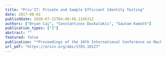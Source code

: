 ```yaml
---
title: "Priv'IT: Private and Sample Efficient Identity Testing"
date: 2017-08-01
publishDate: 2020-07-22T04:40:49.214531Z
authors: ["Bryan Cai", "Constantinos Daskalakis", "Gautam Kamath"]
publication_types: ["1"]
abstract: ""
featured: false
publication: "*Proceedings of the 34th International Conference on Machine Learning* (ICML 2017)"
url_pdf: "https://arxiv.org/abs/1703.10127"
---
```



